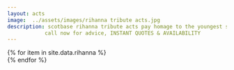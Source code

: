 ```yaml
---
layout: acts
image:  ../assets/images/rihanna tribute acts.jpg
description: scotbase rihanna tribute acts pay homage to the youngest solo artist to score fourteen number one singles on the billboard hot 100, and the fastest to do so. she’s sold more than 54 million albums and 210 million tracks worldwide and is the best selling digital artist of all time.So it's no surprise that our rihanna tribute acts are immensely popular. book an entertaining  pink tribute act to give your event pizzazz.  these acts appeal to mixed age audiences and suited to venues large and small. scotbase are proud to  represent these first class pink tribute acts and shows in the uk. <hr>
            call now for advice, INSTANT QUOTES & AVAILABILITY
---
```

<div class="row mt-4 mb-4">
  {% for item in site.data.rihanna %}
    <div class="col-md-4 mb-5">
      <div class="card border-0 shadow h-100">
        <a href="/acts/{{ item.title | slugify }}">
          <img class="card-img-top" src="{{ item.image_src }}" alt="" />
        </a>
         <!-- <div class="card-body">
          <p class="card-text">{{ item.description }}</p>
        </div> -->
      </div>
    </div>
  {% endfor %}
</div>